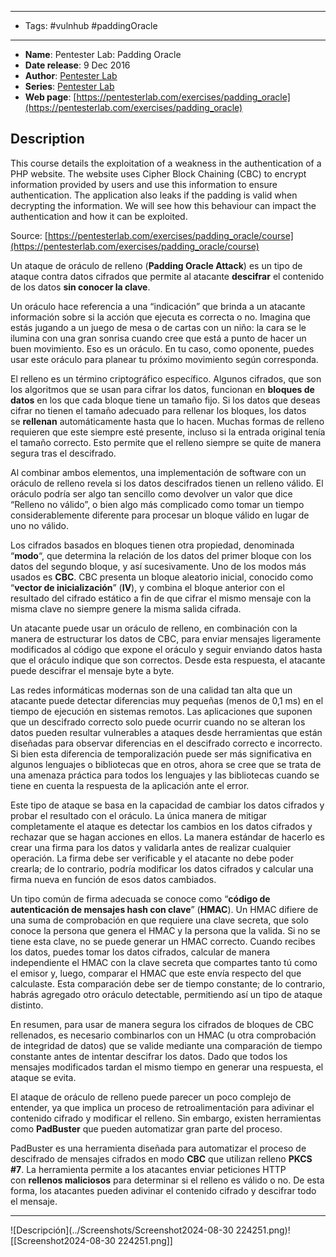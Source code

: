 
---
- Tags: #vulnhub #paddingOracle
----
- **Name**: Pentester Lab: Padding Oracle
- **Date release**: 9 Dec 2016
- **Author**: [Pentester Lab](https://www.vulnhub.com/author/pentester-lab,69/)
- **Series**: [Pentester Lab](https://www.vulnhub.com/series/pentester-lab,41/)
- **Web page**: [https://pentesterlab.com/exercises/padding_oracle](https://pentesterlab.com/exercises/padding_oracle)

## Description

This course details the exploitation of a weakness in the authentication of a PHP website. The website uses Cipher Block Chaining (CBC) to encrypt information provided by users and use this information to ensure authentication. The application also leaks if the padding is valid when decrypting the information. We will see how this behaviour can impact the authentication and how it can be exploited.

Source: [https://pentesterlab.com/exercises/padding_oracle/course](https://pentesterlab.com/exercises/padding_oracle/course)

Un ataque de oráculo de relleno (**Padding Oracle Attack**) es un tipo de ataque contra datos cifrados que permite al atacante **descifrar** el contenido de los datos **sin conocer la clave**.

Un oráculo hace referencia a una “indicación” que brinda a un atacante información sobre si la acción que ejecuta es correcta o no. Imagina que estás jugando a un juego de mesa o de cartas con un niño: la cara se le ilumina con una gran sonrisa cuando cree que está a punto de hacer un buen movimiento. Eso es un oráculo. En tu caso, como oponente, puedes usar este oráculo para planear tu próximo movimiento según corresponda.

El relleno es un término criptográfico específico. Algunos cifrados, que son los algoritmos que se usan para cifrar los datos, funcionan en **bloques de datos** en los que cada bloque tiene un tamaño fijo. Si los datos que deseas cifrar no tienen el tamaño adecuado para rellenar los bloques, los datos se **rellenan** automáticamente hasta que lo hacen. Muchas formas de relleno requieren que este siempre esté presente, incluso si la entrada original tenía el tamaño correcto. Esto permite que el relleno siempre se quite de manera segura tras el descifrado.

Al combinar ambos elementos, una implementación de software con un oráculo de relleno revela si los datos descifrados tienen un relleno válido. El oráculo podría ser algo tan sencillo como devolver un valor que dice “Relleno no válido”, o bien algo más complicado como tomar un tiempo considerablemente diferente para procesar un bloque válido en lugar de uno no válido.

Los cifrados basados en bloques tienen otra propiedad, denominada “**modo**“, que determina la relación de los datos del primer bloque con los datos del segundo bloque, y así sucesivamente. Uno de los modos más usados es **CBC**. CBC presenta un bloque aleatorio inicial, conocido como “**vector de inicialización**” (**IV**), y combina el bloque anterior con el resultado del cifrado estático a fin de que cifrar el mismo mensaje con la misma clave no siempre genere la misma salida cifrada.

Un atacante puede usar un oráculo de relleno, en combinación con la manera de estructurar los datos de CBC, para enviar mensajes ligeramente modificados al código que expone el oráculo y seguir enviando datos hasta que el oráculo indique que son correctos. Desde esta respuesta, el atacante puede descifrar el mensaje byte a byte.

Las redes informáticas modernas son de una calidad tan alta que un atacante puede detectar diferencias muy pequeñas (menos de 0,1 ms) en el tiempo de ejecución en sistemas remotos. Las aplicaciones que suponen que un descifrado correcto solo puede ocurrir cuando no se alteran los datos pueden resultar vulnerables a ataques desde herramientas que están diseñadas para observar diferencias en el descifrado correcto e incorrecto. Si bien esta diferencia de temporalización puede ser más significativa en algunos lenguajes o bibliotecas que en otros, ahora se cree que se trata de una amenaza práctica para todos los lenguajes y las bibliotecas cuando se tiene en cuenta la respuesta de la aplicación ante el error.

Este tipo de ataque se basa en la capacidad de cambiar los datos cifrados y probar el resultado con el oráculo. La única manera de mitigar completamente el ataque es detectar los cambios en los datos cifrados y rechazar que se hagan acciones en ellos. La manera estándar de hacerlo es crear una firma para los datos y validarla antes de realizar cualquier operación. La firma debe ser verificable y el atacante no debe poder crearla; de lo contrario, podría modificar los datos cifrados y calcular una firma nueva en función de esos datos cambiados.

Un tipo común de firma adecuada se conoce como “**código de autenticación de mensajes hash con clave**” (**HMAC**). Un HMAC difiere de una suma de comprobación en que requiere una clave secreta, que solo conoce la persona que genera el HMAC y la persona que la valida. Si no se tiene esta clave, no se puede generar un HMAC correcto. Cuando recibes los datos, puedes tomar los datos cifrados, calcular de manera independiente el HMAC con la clave secreta que compartes tanto tú como el emisor y, luego, comparar el HMAC que este envía respecto del que calculaste. Esta comparación debe ser de tiempo constante; de lo contrario, habrás agregado otro oráculo detectable, permitiendo así un tipo de ataque distinto.

En resumen, para usar de manera segura los cifrados de bloques de CBC rellenados, es necesario combinarlos con un HMAC (u otra comprobación de integridad de datos) que se valide mediante una comparación de tiempo constante antes de intentar descifrar los datos. Dado que todos los mensajes modificados tardan el mismo tiempo en generar una respuesta, el ataque se evita.

El ataque de oráculo de relleno puede parecer un poco complejo de entender, ya que implica un proceso de retroalimentación para adivinar el contenido cifrado y modificar el relleno. Sin embargo, existen herramientas como **PadBuster** que pueden automatizar gran parte del proceso.

PadBuster es una herramienta diseñada para automatizar el proceso de descifrado de mensajes cifrados en modo **CBC** que utilizan relleno **PKCS #7**. La herramienta permite a los atacantes enviar peticiones HTTP con **rellenos maliciosos** para determinar si el relleno es válido o no. De esta forma, los atacantes pueden adivinar el contenido cifrado y descifrar todo el mensaje.

---

![Descripción](../Screenshots/Screenshot2024-08-30 224251.png)![[Screenshot2024-08-30 224251.png]]
